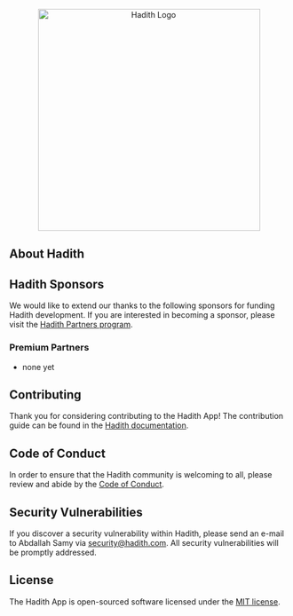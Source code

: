 <p align="center">
    <a href="[https://laravel.com](https://github.com/abdallhsamy/hadith_backend)" target="_blank"><img src="https://github.com/abdallhsamy/hadith_backend/assets/8833767/2d38d3b4-4c0e-4f8b-8208-1645c34e491f" width="400" alt="Hadith Logo">
    </a>
</p>

## About Hadith

## Hadith Sponsors

We would like to extend our thanks to the following sponsors for funding Hadith development. If you are interested in
becoming a sponsor, please visit the [Hadith Partners program](https://partners.hadith.com).

### Premium Partners

- none yet

## Contributing

Thank you for considering contributing to the Hadith App! The contribution guide can be found in
the [Hadith documentation](contributions.md).

## Code of Conduct

In order to ensure that the Hadith community is welcoming to all, please review and abide by
the [Code of Conduct](contributions.md#code-of-conduct).

## Security Vulnerabilities

If you discover a security vulnerability within Hadith, please send an e-mail to Abdallah Samy
via [security@hadith.com](mailto:security@hadith.com). All security vulnerabilities will be promptly addressed.

## License

The Hadith App is open-sourced software licensed under the [MIT license](https://opensource.org/licenses/MIT).
